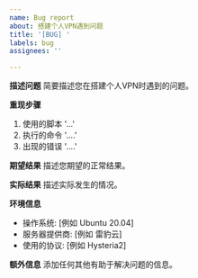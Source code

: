 ```yaml
---
name: Bug report
about: 搭建个人VPN遇到问题
title: '[BUG] '
labels: bug
assignees: ''

---
```


**描述问题**
简要描述您在搭建个人VPN时遇到的问题。

**重现步骤**
1. 使用的脚本 '...'
2. 执行的命令 '....'
3. 出现的错误 '....'

**期望结果**
描述您期望的正常结果。

**实际结果**
描述实际发生的情况。

**环境信息**
- 操作系统: [例如 Ubuntu 20.04]
- 服务器提供商: [例如 雷豹云]
- 使用的协议: [例如 Hysteria2]

**额外信息**
添加任何其他有助于解决问题的信息。
